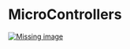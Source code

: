 # MicroControllers

[![Missing image](http://i.imgur.com/z176twv.png)](https://www.youtube.com/watch?v=wc9E-obk6pY)
